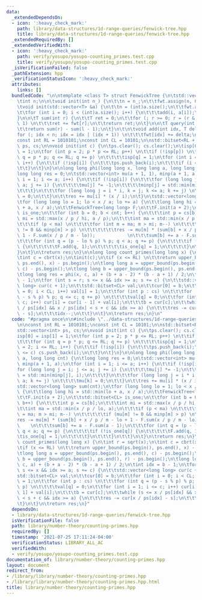 ```yaml
---
data:
  _extendedDependsOn:
  - icon: ':heavy_check_mark:'
    path: library/data-structures/1d-range-queries/fenwick-tree.hpp
    title: library/data-structures/1d-range-queries/fenwick-tree.hpp
  _extendedRequiredBy: []
  _extendedVerifiedWith:
  - icon: ':heavy_check_mark:'
    path: verify/yosupo/yosupo-counting_primes.test.cpp
    title: verify/yosupo/yosupo-counting_primes.test.cpp
  _isVerificationFailed: false
  _pathExtension: hpp
  _verificationStatusIcon: ':heavy_check_mark:'
  attributes:
    links: []
  bundledCode: "\n\ntemplate <class T> struct FenwickTree {\n\tstd::vector<T> fwt;\n\
    \tint n;\n\n\tvoid init(int n_) {\n\t\tn = n_;\n\t\tfwt.assign(n, 0);\n\t}\n\n\
    \tvoid init(std::vector<T> &a) {\n\t\tn = (int)a.size();\n\t\tfwt.assign(n, 0);\n\
    \t\tfor (int i = 0; i < (int)a.size(); i++) {\n\t\t\tadd(i, a[i]);\n\t\t}\n\t\
    }\n\n\tT sum(int r) {\n\t\tT ret = 0;\n\t\tfor (; r >= 0; r = (r & (r + 1)) -\
    \ 1) \n\t\t\tret += fwt[r];\n\t\treturn ret;\n\t}\n\n\tT query(int l, int r) {\n\
    \t\treturn sum(r) - sum(l - 1);\n\t}\n\t\n\tvoid add(int idx, T delta) {\n\t\t\
    for (; idx < n; idx = idx | (idx + 1)) \n\t\t\tfwt[idx] += delta;\n\t}\n};\n\n\
    const int RL = 1010101;\nconst int CL = 10101;\n\nstd::bitset<RL + 1> isp;\nstd::vector<int>\
    \ ps, cs;\n\nvoid init(int c) {\n\tps.clear(); cs.clear();\n\tisp[0] = isp[1]\
    \ = 1;\n\tfor (int p = 2; p * p <= RL; p++) \n\t\tif (!isp[p]) \n\t\t\tfor (int\
    \ q = p * p; q <= RL; q += p) \n\t\t\t\tisp[q] = 1;\n\tfor (int i = 2; i <= RL;\
    \ i++) {\n\t\tif (!isp[i]) {\n\t\t\tps.push_back(i);\n\t\t\tif (i <= c) cs.push_back(i);\n\
    \t\t}\n\t}\n}\n\nlong long phi(long long x, long long a, long long cnt) {\n\t\
    long long res = 0;\n\tstd::vector<int> mu(a + 1, 1), minp(a + 1, a);\n\tfor (int\
    \ i = 1; i <= a; i++) {\n\t\tif (!isp[i]) {\n\t\t\tfor (long long j = i; j <=\
    \ a; j += i) {\n\t\t\t\tmu[j] *= -1;\n\t\t\t\tminp[j] = std::min(minp[j], i);\n\
    \t\t\t}\n\t\t\tfor (long long j = i * i, k = j; k <= a; k += j) \n\t\t\t\tmu[k]\
    \ = 0;\n\t\t}\n\t\tres += mu[i] * (x / i);\n\t}\n\tstd::vector<long long> sum(cnt);\n\
    \tfor (long long lo = 1; lo < x / a; lo += a) {\n\t\tlong long hi = std::min(lo\
    \ + a, x / a);\n\t\tFenwickTree<long long> F;\n\t\tF.init(a + 2);\n\t\tstd::bitset<CL>\
    \ is_one;\n\t\tfor (int b = 0; b < cnt; b++) {\n\t\t\tint p = cs[b];\n\t\t\tint\
    \ mi = std::max(x / p / hi, a / p);\n\t\t\tint ma = std::min(x / p / lo, a);\n\
    \t\t\tif (p < ma) \n\t\t\t\tfor (int m = ma; m > mi; m--) \n\t\t\t\t\tif (mu[m]\
    \ != 0 && minp[m] > p) \n\t\t\t\t\t\tres -= mu[m] * (sum[b] + x / p / m - lo +\
    \ 1 - F.sum(x / p / m - lo));            \n\t\t\tsum[b] += a - F.sum(a - 1);\n\
    \t\t\tfor (int q = (p - lo % p) % p; q < a; q += p) {\n\t\t\t\tif (!is_one[q])\
    \ {\n\t\t\t\t\tF.add(q, 1);\n\t\t\t\t\tis_one[q] = 1;\n\t\t\t\t}\n\t\t\t}\n\t\t\
    }\n\t}\n\treturn res;\n}\n\nlong long count_primes(long long x) {\n\tint r = sqrt(x);\n\
    \tint c = cbrt(x);\n\tinit(c);\n\tif (x <= RL) \n\t\treturn upper_bound(ps.begin(),\
    \ ps.end(), x) - ps.begin();\n\tlong long a = upper_bound(ps.begin(), ps.end(),\
    \ c) - ps.begin();\n\tlong long b = upper_bound(ps.begin(), ps.end(), r) - ps.begin();\n\
    \tlong long res = phi(x, c, a) + (b + a - 2) * (b - a + 1) / 2;\n\tint idx = b\
    \ - 1;\n\tfor (int s = r; s <= x && idx >= a; s += c) {\n\t\tstd::vector<long\
    \ long> cur(c + 1);\n\t\tstd::bitset<CL> val;\n\t\tcur[0] = b;\n\t\tfor (int i\
    \ = 0; i < CL; i++) val[i] = 1;\n\t\tfor (int p : cs) \n\t\t\tfor (int q = (p\
    \ - s % p) % p; q <= c; q += p) \n\t\t\t\tval[q] = 0;\n\t\tfor (int i = 1; i <=\
    \ c; i++) cur[i] = cur[i - 1] + val[i];\n\t\t\tb = cur[c];\n\t\twhile (s <= x\
    \ / ps[idx] && x / ps[idx] < s + c && idx >= a) {\n\t\t\tres -= cur[x / ps[idx]\
    \ - s];\n\t\t\tidx--;\n\t\t}\n\t}\n\treturn res;\n}\n"
  code: "#pragma once\n\n#include \"../data-structures/1d-range-queries/fenwick-tree.hpp\"\
    \n\nconst int RL = 1010101;\nconst int CL = 10101;\n\nstd::bitset<RL + 1> isp;\n\
    std::vector<int> ps, cs;\n\nvoid init(int c) {\n\tps.clear(); cs.clear();\n\t\
    isp[0] = isp[1] = 1;\n\tfor (int p = 2; p * p <= RL; p++) \n\t\tif (!isp[p]) \n\
    \t\t\tfor (int q = p * p; q <= RL; q += p) \n\t\t\t\tisp[q] = 1;\n\tfor (int i\
    \ = 2; i <= RL; i++) {\n\t\tif (!isp[i]) {\n\t\t\tps.push_back(i);\n\t\t\tif (i\
    \ <= c) cs.push_back(i);\n\t\t}\n\t}\n}\n\nlong long phi(long long x, long long\
    \ a, long long cnt) {\n\tlong long res = 0;\n\tstd::vector<int> mu(a + 1, 1),\
    \ minp(a + 1, a);\n\tfor (int i = 1; i <= a; i++) {\n\t\tif (!isp[i]) {\n\t\t\t\
    for (long long j = i; j <= a; j += i) {\n\t\t\t\tmu[j] *= -1;\n\t\t\t\tminp[j]\
    \ = std::min(minp[j], i);\n\t\t\t}\n\t\t\tfor (long long j = i * i, k = j; k <=\
    \ a; k += j) \n\t\t\t\tmu[k] = 0;\n\t\t}\n\t\tres += mu[i] * (x / i);\n\t}\n\t\
    std::vector<long long> sum(cnt);\n\tfor (long long lo = 1; lo < x / a; lo += a)\
    \ {\n\t\tlong long hi = std::min(lo + a, x / a);\n\t\tFenwickTree<long long> F;\n\
    \t\tF.init(a + 2);\n\t\tstd::bitset<CL> is_one;\n\t\tfor (int b = 0; b < cnt;\
    \ b++) {\n\t\t\tint p = cs[b];\n\t\t\tint mi = std::max(x / p / hi, a / p);\n\t\
    \t\tint ma = std::min(x / p / lo, a);\n\t\t\tif (p < ma) \n\t\t\t\tfor (int m\
    \ = ma; m > mi; m--) \n\t\t\t\t\tif (mu[m] != 0 && minp[m] > p) \n\t\t\t\t\t\t\
    res -= mu[m] * (sum[b] + x / p / m - lo + 1 - F.sum(x / p / m - lo));        \
    \    \n\t\t\tsum[b] += a - F.sum(a - 1);\n\t\t\tfor (int q = (p - lo % p) % p;\
    \ q < a; q += p) {\n\t\t\t\tif (!is_one[q]) {\n\t\t\t\t\tF.add(q, 1);\n\t\t\t\t\
    \tis_one[q] = 1;\n\t\t\t\t}\n\t\t\t}\n\t\t}\n\t}\n\treturn res;\n}\n\nlong long\
    \ count_primes(long long x) {\n\tint r = sqrt(x);\n\tint c = cbrt(x);\n\tinit(c);\n\
    \tif (x <= RL) \n\t\treturn upper_bound(ps.begin(), ps.end(), x) - ps.begin();\n\
    \tlong long a = upper_bound(ps.begin(), ps.end(), c) - ps.begin();\n\tlong long\
    \ b = upper_bound(ps.begin(), ps.end(), r) - ps.begin();\n\tlong long res = phi(x,\
    \ c, a) + (b + a - 2) * (b - a + 1) / 2;\n\tint idx = b - 1;\n\tfor (int s = r;\
    \ s <= x && idx >= a; s += c) {\n\t\tstd::vector<long long> cur(c + 1);\n\t\t\
    std::bitset<CL> val;\n\t\tcur[0] = b;\n\t\tfor (int i = 0; i < CL; i++) val[i]\
    \ = 1;\n\t\tfor (int p : cs) \n\t\t\tfor (int q = (p - s % p) % p; q <= c; q +=\
    \ p) \n\t\t\t\tval[q] = 0;\n\t\tfor (int i = 1; i <= c; i++) cur[i] = cur[i -\
    \ 1] + val[i];\n\t\t\tb = cur[c];\n\t\twhile (s <= x / ps[idx] && x / ps[idx]\
    \ < s + c && idx >= a) {\n\t\t\tres -= cur[x / ps[idx] - s];\n\t\t\tidx--;\n\t\
    \t}\n\t}\n\treturn res;\n}"
  dependsOn:
  - library/data-structures/1d-range-queries/fenwick-tree.hpp
  isVerificationFile: false
  path: library/number-theory/counting-primes.hpp
  requiredBy: []
  timestamp: '2021-07-25 17:11:24-04:00'
  verificationStatus: LIBRARY_ALL_AC
  verifiedWith:
  - verify/yosupo/yosupo-counting_primes.test.cpp
documentation_of: library/number-theory/counting-primes.hpp
layout: document
redirect_from:
- /library/library/number-theory/counting-primes.hpp
- /library/library/number-theory/counting-primes.hpp.html
title: library/number-theory/counting-primes.hpp
---
```

